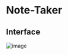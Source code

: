 # Note-Taker

## Interface

![image](https://github.com/Pramod2021-24IT/Note-Taker/assets/95674009/c1246333-2f06-4b4a-8fd0-c6d43150e8f1)
